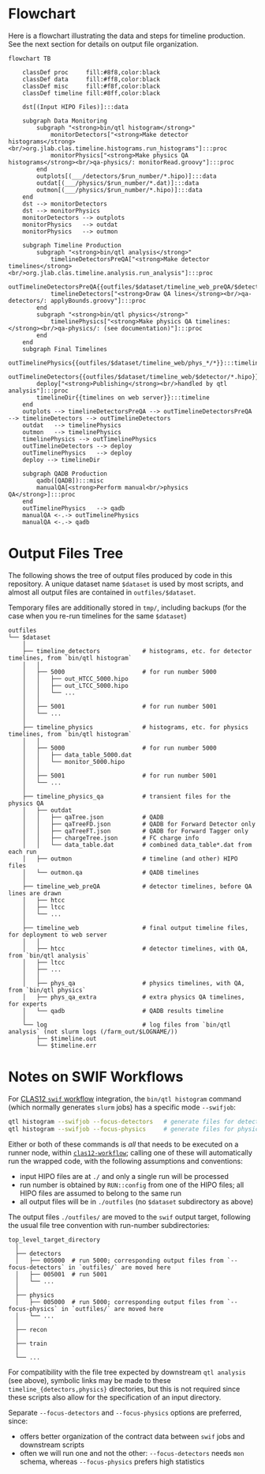 # Flowchart
Here is a flowchart illustrating the data and steps for timeline production. See the next section for details on output file organization.

```mermaid
flowchart TB

    classDef proc     fill:#8f8,color:black
    classDef data     fill:#ff8,color:black
    classDef misc     fill:#f8f,color:black
    classDef timeline fill:#8ff,color:black

    dst[(Input HIPO Files)]:::data

    subgraph Data Monitoring
        subgraph "<strong>bin/qtl histogram</strong>"
            monitorDetectors["<strong>Make detector histograms</strong><br/>org.jlab.clas.timeline.histograms.run_histograms"]:::proc
            monitorPhysics["<strong>Make physics QA histograms</strong><br/>qa-physics/: monitorRead.groovy"]:::proc
        end
        outplots[(___/detectors/$run_number/*.hipo)]:::data
        outdat[(___/physics/$run_number/*.dat)]:::data
        outmon[(___/physics/$run_number/*.hipo)]:::data
    end
    dst --> monitorDetectors
    dst --> monitorPhysics
    monitorDetectors --> outplots
    monitorPhysics   --> outdat
    monitorPhysics   --> outmon

    subgraph Timeline Production
        subgraph "<strong>bin/qtl analysis</strong>"
            timelineDetectorsPreQA["<strong>Make detector timelines</strong><br/>org.jlab.clas.timeline.analysis.run_analysis"]:::proc
            outTimelineDetectorsPreQA{{outfiles/$dataset/timeline_web_preQA/$detector/*.hipo}}:::timeline
            timelineDetectors["<strong>Draw QA lines</strong><br/>qa-detectors/: applyBounds.groovy"]:::proc
        end
        subgraph "<strong>bin/qtl physics</strong>"
            timelinePhysics["<strong>Make physics QA timelines:</strong><br/>qa-physics/: (see documentation)"]:::proc
        end
    end
    subgraph Final Timelines
        outTimelinePhysics{{outfiles/$dataset/timeline_web/phys_*/*}}:::timeline
        outTimelineDetectors{{outfiles/$dataset/timeline_web/$detector/*.hipo}}:::timeline
        deploy["<strong>Publishing</strong><br/>handled by qtl analysis"]:::proc
        timelineDir{{timelines on web server}}:::timeline
    end
    outplots --> timelineDetectorsPreQA --> outTimelineDetectorsPreQA --> timelineDetectors --> outTimelineDetectors
    outdat   --> timelinePhysics
    outmon   --> timelinePhysics
    timelinePhysics --> outTimelinePhysics
    outTimelineDetectors --> deploy
    outTimelinePhysics   --> deploy
    deploy --> timelineDir

    subgraph QADB Production
        qadb([QADB]):::misc
        manualQA[<strong>Perform manual<br/>physics QA</strong>]:::proc
    end
    outTimelinePhysics   --> qadb
    manualQA <-.-> outTimelinePhysics
    manualQA <-.-> qadb
```

# Output Files Tree

The following shows the tree of output files produced by code in this repository. A unique dataset name `$dataset` is used by most scripts, and almost all output files are contained in `outfiles/$dataset`.

Temporary files are additionally stored in `tmp/`, including backups (for the case when you re-run timelines for the same `$dataset`)

```
outfiles
└── $dataset
    │
    ├── timeline_detectors            # histograms, etc. for detector timelines, from `bin/qtl histogram`
    │   │
    │   ├── 5000                      # for run number 5000
    │   │   ├── out_HTCC_5000.hipo
    │   │   ├── out_LTCC_5000.hipo
    │   │   └── ...
    │   │
    │   ├── 5001                      # for run number 5001
    │   └── ...
    │
    ├── timeline_physics              # histograms, etc. for physics timelines, from `bin/qtl histogram`
    │   │
    │   ├── 5000                      # for run number 5000
    │   │   ├── data_table_5000.dat
    │   │   └── monitor_5000.hipo
    │   │
    │   ├── 5001                      # for run number 5001
    │   └── ...
    │
    ├── timeline_physics_qa           # transient files for the physics QA
    │   ├── outdat
    │   │   ├── qaTree.json           # QADB
    │   │   ├── qaTreeFD.json         # QADB for Forward Detector only
    │   │   ├── qaTreeFT.json         # QADB for Forward Tagger only
    │   │   ├── chargeTree.json       # FC charge info
    │   │   └── data_table.dat        # combined data_table*.dat from each run
    │   ├── outmon                    # timeline (and other) HIPO files
    │   └── outmon.qa                 # QADB timelines
    │
    ├── timeline_web_preQA            # detector timelines, before QA lines are drawn
    │   ├── htcc
    │   ├── ltcc
    │   └── ...
    │
    ├── timeline_web                  # final output timeline files, for deployment to web server
    │   │
    │   ├── htcc                      # detector timelines, with QA, from `bin/qtl analysis`
    │   ├── ltcc
    │   ├── ...
    │   │
    │   ├── phys_qa                   # physics timelines, with QA, from `bin/qtl physics`
    │   ├── phys_qa_extra             # extra physics QA timelines, for experts
    │   └── qadb                      # QADB results timeline
    │
    └── log                           # log files from `bin/qtl analysis` (not slurm logs (/farm_out/$LOGNAME/))
        ├── $timeline.out
        └── $timeline.err
```

# Notes on SWIF Workflows

For [CLAS12 `swif` workflow](https://github.com/baltzell/clas12-workflow) integration, the `bin/qtl histogram` command (which normally generates `slurm` jobs) has a specific mode `--swifjob`:
```bash
qtl histogram --swifjob --focus-detectors   # generate files for detector timelines
qtl histogram --swifjob --focus-physics     # generate files for physics QA timelines
```
Either or both of these commands is _all_ that needs to be executed on a runner node, within [`clas12-workflow`](https://github.com/baltzell/clas12-workflow); calling one of these will automatically run the wrapped code, with the following assumptions and conventions:
- input HIPO files are at `./` and only a single run will be processed
- run number is obtained by `RUN::config` from one of the HIPO files; all HIPO files are assumed to belong to the same run
- all output files will be in `./outfiles` (no `$dataset` subdirectory as above)

The output files `./outfiles/` are moved to the `swif` output target, following the usual file tree convention with run-number subdirectories:
```
top_level_target_directory
  │
  ├── detectors
  │   ├── 005000  # run 5000; corresponding output files from `--focus-detectors` in `outfiles/` are moved here
  │   ├── 005001  # run 5001
  │   └── ...
  │
  ├── physics
  │   ├── 005000  # run 5000; corresponding output files from `--focus-physics` in `outfiles/` are moved here
  │   └── ...
  │
  ├── recon
  │
  ├── train
  │
  └── ...
```
For compatibility with the file tree expected by downstream `qtl analysis` (see above), symbolic links may be made to these `timeline_{detectors,physics}` directories, but this is not required since these scripts also allow for the specification of an input directory.

Separate `--focus-detectors` and `--focus-physics` options are preferred, since:
- offers better organization of the contract data between `swif` jobs and downstream scripts
- often we will run one and not the other: `--focus-detectors` needs `mon` schema, whereas `--focus-physics` prefers high statistics



